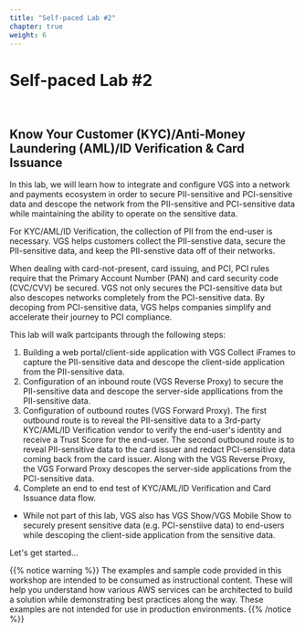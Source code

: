 ```yaml
---
title: "Self-paced Lab #2"
chapter: true
weight: 6
---
```


# Self-paced Lab #2
<br>

## Know Your Customer (KYC)/Anti-Money Laundering (AML)/ID Verification & Card Issuance  

In this lab, we will learn how to integrate and configure VGS into a network and payments ecosystem in order to secure PII-sensitive and PCI-sensitive data and descope the network from the PII-sensitive and PCI-sensitive data while maintaining the ability to operate on the sensitive data.  

For KYC/AML/ID Verification, the collection of PII from the end-user is necessary. VGS helps customers collect the PII-senstive data, secure the PII-sensitive data, and keep the PII-senstive data off of their networks.  

When dealing with card-not-present, card issuing, and PCI, PCI rules require that the Primary Account Number (PAN) and card security code (CVC/CVV) be secured. VGS not only secures the PCI-sensitive data but also descopes networks completely from the PCI-sensitive data. By decoping from PCI-sensitive data, VGS helps companies simplify and accelerate their journey to PCI compliance.  

This lab will walk partcipants through the following steps:

1) Building a web portal/client-side application with VGS Collect iFrames to capture the PII-sensitive data and descope the client-side application from the PII-sensitive data.
2) Configuration of an inbound route (VGS Reverse Proxy) to secure the PII-sensitive data and descope the server-side appllications from the PII-sensitive data.
3) Configuration of outbound routes (VGS Forward Proxy). The first outbound route is to reveal the PII-sensitive data to a 3rd-party KYC/AML/ID Verification vendor to verify the end-user's identity and receive a Trust Score for the end-user. The second outbound route is to reveal PII-sensitive data to the card issuer and redact PCI-sensitive data coming back from the card issuer. Along with the VGS Reverse Proxy, the VGS Forward Proxy descopes the server-side applications from the PCI-sensitive data.
4) Complete an end to end test of KYC/AML/ID Verification and Card Issuance data flow.

* While not part of this lab, VGS also has VGS Show/VGS Mobile Show to securely present sensitive data (e.g. PCI-senstiive data) to end-users while descoping the client-side application from the sensitive data. 

Let's get started...  


{{% notice warning %}}
The examples and sample code provided in this workshop are intended to be consumed as instructional content. These will help you understand how various AWS services can be architected to build a solution while demonstrating best practices along the way. These examples are not intended for use in production environments.
{{% /notice %}}
